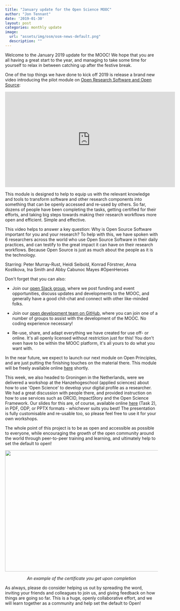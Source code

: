 ```yaml
---
title: "January update for the Open Science MOOC"
author: "Jon Tennant"
date: '2019-01-30'
layout: post
categories: monthly update
image: 
  url: "assets/img/osm/osm-news-default.png"
  description: ""
---
```


Welcome to the January 2019 update for the MOOC! We hope that you are all having a great start to the year, and managing to take some time for yourself to relax in between catching up after the festive break.

One of the top things we have done to kick off 2019 is release a brand new video introducing the pilot module on [Open Research Software and Open Source](https://eliademy.com/catalog/oer/module-5-open-research-software-and-open-source.html):

<iframe width="560" height="315" src="https://www.youtube.com/embed/1fwGliIyAZs" frameborder="0" allow="accelerometer; autoplay; encrypted-media; gyroscope; picture-in-picture" allowfullscreen></iframe>

This module is designed to help to equip us with the relevant knowledge and tools to transform software and other research components into something that can be openly accessed and re-used by others. So far, dozens of people have been completing the tasks, getting certified for their efforts, and taking big steps towards making their research workflows more open and efficient. Simple and effective.

This video helps to answer a key question: Why is Open Source Software important for you and your research? To help with this, we have spoken with 6 researchers across the world who use Open Source Software in their daily practices, and can testify to the great impact it can have on their research workflows. Because Open Source is just as much about the people as it is the technology. 

Starring: Peter Murray-Rust, Heidi Seibold, Konrad Förstner, Anna Kostikova, Ina Smith and Abby Cabunoc Mayes #OpenHeroes

Don't forget that you can also:

* Join our [open Slack group](https://osmooc.herokuapp.com/), where we post funding and event opportunities, discuss updates and developments to the MOOC, and generally have a good chit-chat and connect with other like-minded folks.

* Join our [open development team on GitHub](https://open-science-mooc-invite.herokuapp.com), where you can join one of a number of groups to assist with the development of the MOOC. No coding experience necessary!

* Re-use, share, and adapt everything we have created for use off- or online. It's all openly licensed without restriction just for this! You don't even have to be within the MOOC platform, it's all yours to do what you want with.

In the near future, we expect to launch our next module on Open Principles, and are just putting the finishing touches on the material there. This module will be freely available online [here](https://eliademy.com/opensciencemooc) shortly.

This week, we also headed to Groningen in the Netherlands, were we delivered a workshop at the Hanzehogeschool (applied sciences) about how to use 'Open Science' to develop your digital profile as a researcher. We had a great discussion with people there, and provided instruction on how to use services such as ORCID, ImpactStory and the Open Science Framework. Our slides for this are, of course, available online [here](https://github.com/OpenScienceMOOC/Module-1-Open-Principles/tree/master/content_development) (Task 2), in PDF, ODP, or PPTX formats - whichever suits you best! The presentation is fully customisable and re-usable too, so please feel free to use it for your own workshops.

The whole point of this project is to be as open and accessible as possible to everyone, while encouraging the growth of the open community around the world through peer-to-peer training and learning, and ultimately help to set the default to open!

<p align="center"><img src="https://github.com/OpenScienceMOOC/site/blob/master/img/certificate.png?raw=true" width="600px" height="400px"/></p>

<p align="center"><i>An example of the certificate you get upon completion</i></p>

As always, please do consider helping us out by spreading the word, inviting your friends and colleagues to join us, and giving feedback on how things are going so far. This is a huge, openly collaborative effort, and we will learn together as a community and help set the default to Open!

